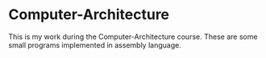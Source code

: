 # Computer-Architecture
This is my work during the Computer-Architecture course. These are some small programs implemented in assembly language.
